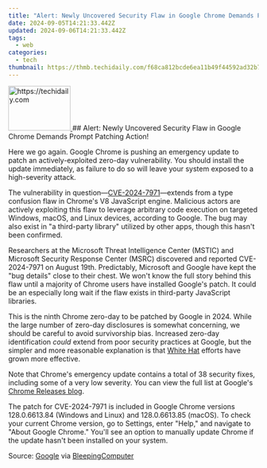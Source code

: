 ```yaml
---
title: "Alert: Newly Uncovered Security Flaw in Google Chrome Demands Prompt Patching Action!"
date: 2024-09-05T14:21:33.442Z
updated: 2024-09-06T14:21:33.442Z
tags:
  - web
categories:
  - tech
thumbnail: https://thmb.techidaily.com/f68ca812bcde6ea11b49f44592ad32b754408fad9ec2378e7166d9ec2c6bf6c4.jpg
---
```


<!-- affiliate ads begin -->
<a href="https://aligracehair.sjv.io/c/5597632/2115941/19272" target="_top" id="2115941">
  <img src="//a.impactradius-go.com/display-ad/19272-2115941" border="0" alt="https://techidaily.com" width="125" height="90"/>
</a>
<img height="0" width="0" src="https://aligracehair.sjv.io/i/5597632/2115941/19272" style="position:absolute;visibility:hidden;" border="0" />
<!-- affiliate ads end -->
## Alert: Newly Uncovered Security Flaw in Google Chrome Demands Prompt Patching Action!

Here we go again. Google Chrome is pushing an emergency update to patch an actively-exploited zero-day vulnerability. You should install the update immediately, as failure to do so will leave your system exposed to a high-severity attack.

 The vulnerability in question—[CVE-2024-7971](https://nvd.nist.gov/vuln/detail/CVE-2024-7971)—extends from a type confusion flaw in Chrome's V8 JavaScript engine. Malicious actors are actively exploiting this flaw to leverage arbitrary code execution on targeted Windows, macOS, and Linux devices, according to Google. The bug may also exist in "a third-party library" utilized by other apps, though this hasn't been confirmed.

 Researchers at the Microsoft Threat Intelligence Center (MSTIC) and Microsoft Security Response Center (MSRC) discovered and reported CVE-2024-7971 on August 19th. Predictably, Microsoft and Google have kept the "bug details" close to their chest. We won't know the full story behind this flaw until a majority of Chrome users have installed Google's patch. It could be an especially long wait if the flaw exists in third-party JavaScript libraries.

 This is the ninth Chrome zero-day to be patched by Google in 2024\. While the large number of zero-day disclosures is somewhat concerning, we should be careful to avoid survivorship bias. Increased zero-day identification _could_ extend from poor security practices at Google, but the simpler and more reasonable explanation is that [White Hat](https://win-dash.techidaily.com/step-by-step-guide-to-downloading-and-setting-up-hp-deskjet-2600-drivers-on-win-7-8-or-10/) efforts have grown more effective.

 Note that Chrome's emergency update contains a total of 38 security fixes, including some of a very low severity. You can view the full list at Google's [Chrome Releases blog](https://chromereleases.googleblog.com/2024/08/stable-channel-update-for-desktop%5F21.html).

 The patch for CVE-2024-7971 is included in Google Chrome versions 128.0.6613.84 (Windows and Linux) and 128.0.6613.85 (macOS). To check your current Chrome version, go to Settings, enter "Help," and navigate to "About Google Chrome." You'll see an option to manually update Chrome if the update hasn't been installed on your system.

 Source: [Google](https://chromereleases.googleblog.com/2024/08/stable-channel-update-for-desktop%5F21.html) via [BleepingComputer](https://www.bleepingcomputer.com/news/security/google-fixes-ninth-actively-exploited-chrome-zero-day-in-2024/)

<ins class="adsbygoogle"
     style="display:block"
     data-ad-format="autorelaxed"
     data-ad-client="ca-pub-7571918770474297"
     data-ad-slot="1223367746"></ins>



<ins class="adsbygoogle"
     style="display:block"
     data-ad-client="ca-pub-7571918770474297"
     data-ad-slot="8358498916"
     data-ad-format="auto"
     data-full-width-responsive="true"></ins>



